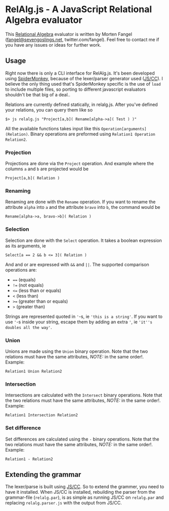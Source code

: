 # RelAlg.js - A JavaScript Relational Algebra evaluator

This [Relational Algebra][relalg] evaluator is written by Morten Fangel (fangel@sevengoslings.net, twitter.com/fangel). Feel free to contact me if you have any issues or ideas for further work.

## Usage

Right now there is only a CLI interface for RelAlg.js. It's been developed using [SpiderMonkey][sm],
because of the lexer/parser generator used ([JS/CC][jscc]). I believe the only thing used that's SpiderMonkey specific is
the use of `load` to include multiple files, so porting to different javascript evaluators shouldn't be that
big of a deal..

Relations are currently defined statically, in relalg.js. After you've defined your relations,
you can query them like so

	$> js relalg.js "Project[a,b]( Rename[alpha->a]( Test ) )"

All the available functions takes input like this `Operation[arguments](Relation)`. Binary operations are 
preformed using `Relation1 Operation Relation2`.

### Projection

Projections are done via the `Project` operation. And example where the columns `a` and `b` are projected would be

	Project[a,b]( Relation )
	
### Renaming

Renaming are done with the `Rename` operation. If you want to rename the attribute `alpha` into `a` and the attribute `bravo` into `b`, the command would be

	Rename[alpha->a, bravo->b]( Relation )
	
### Selection

Selection are done with the `Select` operation. It takes a boolean expression as its arguments, ie

	Select[a == 2 && b <= 3]( Relation )
	
And and or are expressed with `&&` and `||`. The supported comparison operations are:

 * `==` (equals)
 * `!=` (not equals)
 * `<=` (less than or equals)
 * `<` (less than)
 * `>=` (greater than or equals)
 * `>` (greater than)

Strings are represented quoted in `'`-s, ie `'this is a string'`. If you want to use `'`-s inside your string, escape them by adding an extra `'`, ie `'it''s doubles all the way'`.

### Union

Unions are made using the `Union` binary operation. Note that the two relations must have the same attributes, _NOTE:_ in the same order!.  
Example:

	Relation1 Union Relation2
	
### Intersection

Intersections are calculated with the `Intersect` binary operations. Note that the two relations must have the same attributes, _NOTE:_ in the same order!.  
Example:

	Relation1 Intersection Relation2

### Set difference

Set differences are calculated using the `-` binary operations. Note that the two relations must have the same attributes, _NOTE:_ in the same order!.  
Example:

	Relation1 - Relation2

## Extending the grammar

The lexer/parse is built using [JS/CC][jscc]. So to extend the grammer, you need to have it installed.
When JS/CC is installed, rebuilding the parser from the grammar-file (`relalg.par`), is as simple as 
running JS/CC on `relalg.par` and replacing `relalg.parser.js` with the output from JS/CC.



[relalg]: http://www.wikipedia.org/wiki/Relational_Algebra
[sm]: http://www.mozilla.org/js/spidermonkey/
[jscc]: http://jscc.jmksf.com/